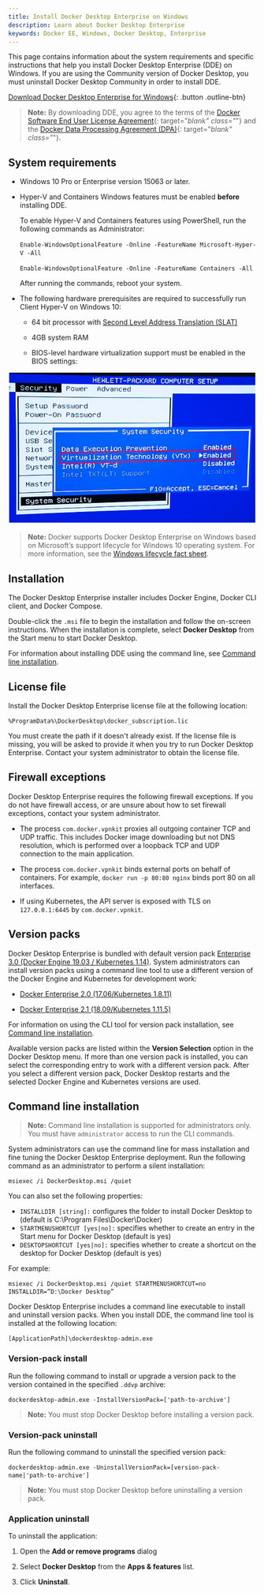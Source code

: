 ```yaml
---
title: Install Docker Desktop Enterprise on Windows
description: Learn about Docker Desktop Enterprise
keywords: Docker EE, Windows, Docker Desktop, Enterprise
---
```


This page contains information about the system requirements and specific instructions that help you install Docker Desktop Enterprise (DDE) on Windows. If you are using the Community version of Docker Desktop, you must uninstall Docker Desktop Community in order to install DDE.

[Download Docker Desktop Enterprise for Windows](https://download.docker.com/win/enterprise/DockerDesktop.msi){: .button .outline-btn}

>**Note:** By downloading DDE, you agree to the terms of the [Docker Software End User License Agreement](https://www.docker.com/legal/docker-software-end-user-license-agreement){: target="_blank" class="_"} and the [Docker Data Processing Agreement (DPA)](https://www.docker.com/legal/data-processing-agreement){: target="_blank" class="_"}.

## System requirements

- Windows 10 Pro or Enterprise version 15063 or later.

- Hyper-V and Containers Windows features must be enabled **before** installing DDE.

    To enable Hyper-V and Containers features using PowerShell, run the following commands as Administrator:

    `Enable-WindowsOptionalFeature -Online -FeatureName Microsoft-Hyper-V -All`

    `Enable-WindowsOptionalFeature -Online -FeatureName Containers -All`

    After running the commands, reboot your system.

- The following hardware prerequisites are required to successfully run Client
Hyper-V on Windows 10:

  - 64 bit processor with [Second Level Address Translation (SLAT)](http://en.wikipedia.org/wiki/Second_Level_Address_Translation)

  - 4GB system RAM

  - BIOS-level hardware virtualization support must be enabled in the
    BIOS settings:

![Virtualization Technology (VTx) must be enabled in BIOS settings](../../images/windows-prereq.png "BIOS setting information for hardware virtualization support")

> **Note:** Docker supports Docker Desktop Enterprise on Windows based on Microsoft’s support lifecycle for Windows 10 operating system. For more information, see the [Windows lifecycle fact sheet](https://support.microsoft.com/en-us/help/13853/windows-lifecycle-fact-sheet).

## Installation

The Docker Desktop Enterprise installer includes Docker Engine, Docker CLI client, and Docker Compose.

Double-click the `.msi` file to begin the installation and follow the on-screen instructions. When the installation is complete, select **Docker Desktop** from the Start menu to start Docker Desktop.

For information about installing DDE using the command line, see [Command line installation](#command-line-installation).

## License file

Install the Docker Desktop Enterprise license file at the following location:

    %ProgramData%\DockerDesktop\docker_subscription.lic

You must create the path if it doesn't already exist. If the license file is missing, you will be asked to provide it when you try to run Docker Desktop Enterprise. Contact your system administrator to obtain the license file.

## Firewall exceptions

Docker Desktop Enterprise requires the following firewall exceptions. If you do not have firewall access, or are unsure about how to set firewall exceptions, contact your system administrator.

- The process `com.docker.vpnkit` proxies all outgoing container TCP and
    UDP traffic. This includes Docker image downloading but not DNS
    resolution, which is performed over a loopback TCP and UDP connection
    to the main application.

- The process `com.docker.vpnkit` binds external ports on behalf of
    containers. For example, `docker run -p 80:80 nginx` binds port 80 on all
    interfaces.

- If using Kubernetes, the API server is exposed with TLS on `127.0.0.1:6445` by `com.docker.vpnkit`.

## Version packs

Docker Desktop Enterprise is bundled with default version pack [Enterprise 3.0 (Docker Engine 19.03 / Kubernetes 1.14)](https://download.docker.com/win/enterprise/enterprise-3.0.ddvp). System administrators can install version packs using a command line tool to use a different version of the Docker Engine and Kubernetes for development work:

- [Docker Enterprise 2.0 (17.06/Kubernetes 1.8.11)](https://download.docker.com/win/enterprise/enterprise-2.0.ddvp)

- [Docker Enterprise 2.1 (18.09/Kubernetes 1.11.5)](https://download.docker.com/win/enterprise/enterprise-2.1.ddvp)

For information on using the CLI tool for version pack installation, see [Command line installation](#command-line-installation).

Available version packs are listed within the **Version Selection** option in the Docker Desktop menu. If more than one version pack is installed, you can select the corresponding entry to work with a different version pack. After you select a different version pack, Docker Desktop restarts and the selected Docker Engine and Kubernetes versions are used.

## Command line installation

>**Note:** Command line installation is supported for administrators only. You must have `administrator` access to run the CLI commands.

System administrators can use the command line for mass installation and fine tuning the Docker Desktop Enterprise deployment. Run the following command as an administrator to perform a silent installation:

    msiexec /i DockerDesktop.msi /quiet

You can also set the following properties:

- `INSTALLDIR [string]:` configures the folder to install Docker Desktop to (default is C:\Program Files\Docker\Docker)
- `STARTMENUSHORTCUT [yes|no]:` specifies whether to create an entry in the Start menu for Docker Desktop (default is yes)
- `DESKTOPSHORTCUT [yes|no]:` specifies whether to create a shortcut on the desktop for Docker Desktop (default is yes)

For example:

    msiexec /i DockerDesktop.msi /quiet STARTMENUSHORTCUT=no INSTALLDIR=”D:\Docker Desktop”

Docker Desktop Enterprise includes a command line executable to install and uninstall version packs. When you install DDE, the command line tool is installed at the following location:

    [ApplicationPath]\dockerdesktop-admin.exe

### Version-pack install

Run the following command to install or upgrade a version pack to the version contained in the specified `.ddvp` archive:

    dockerdesktop-admin.exe -InstallVersionPack=['path-to-archive']

>**Note:** You must stop Docker Desktop before installing a version pack.

### Version-pack uninstall

Run the following command to uninstall the specified version pack:

    dockerdesktop-admin.exe -UninstallVersionPack=[version-pack-name|'path-to-archive']

>**Note:** You must stop Docker Desktop before uninstalling a version pack.

### Application uninstall

To uninstall the application:

1. Open the **Add or remove programs** dialog

1. Select **Docker Desktop** from the **Apps & features** list.

1. Click **Uninstall**.
